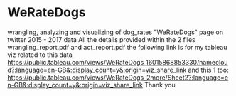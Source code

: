 # WeRateDogs
wrangling, analyzing and visualizing of dog_rates "WeRateDogs" page on twitter 2015 - 2017 data 
All the details provided within the 2 files wrangling_report.pdf and act_report.pdf
the following link is for my tableau viz related to this data
https://public.tableau.com/views/WeRateDogs_16015868853330/namecloud?:language=en-GB&:display_count=y&:origin=viz_share_link
and this 1 too:
https://public.tableau.com/views/WeRateDogs_2more/Sheet2?:language=en-GB&:display_count=y&:origin=viz_share_link
Thank you
